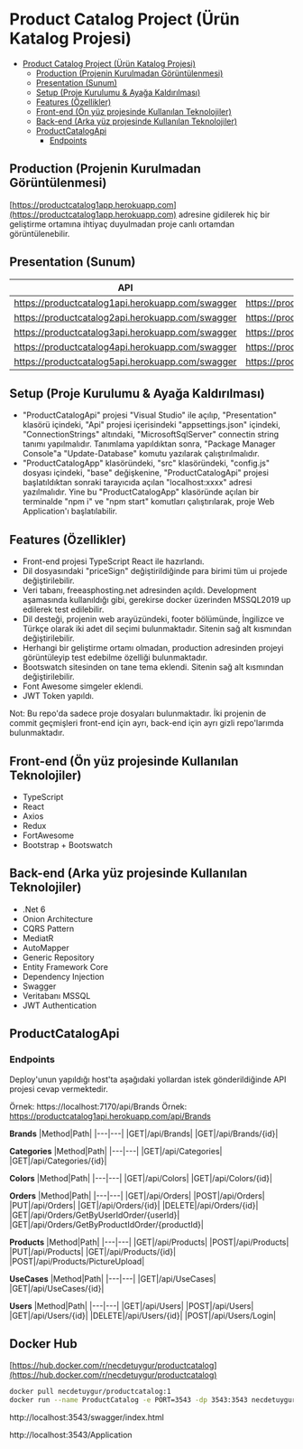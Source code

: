# Product Catalog Project (Ürün Katalog Projesi)

- [Product Catalog Project (Ürün Katalog Projesi)](#product-catalog-project-ürün-katalog-projesi)
  - [Production (Projenin Kurulmadan Görüntülenmesi)](#production-projenin-kurulmadan-görüntülenmesi)
  - [Presentation (Sunum)](#presentation-sunum)
  - [Setup (Proje Kurulumu & Ayağa Kaldırılması)](#setup-proje-kurulumu--ayağa-kaldırılması)
  - [Features (Özellikler)](#features-özellikler)
  - [Front-end (Ön yüz projesinde Kullanılan Teknolojiler)](#front-end-ön-yüz-projesinde-kullanılan-teknolojiler)
  - [Back-end (Arka yüz projesinde Kullanılan Teknolojiler)](#back-end-arka-yüz-projesinde-kullanılan-teknolojiler)
  - [ProductCatalogApi](#productcatalogapi)
    - [Endpoints](#endpoints)

## Production (Projenin Kurulmadan Görüntülenmesi)
[https://productcatalog1app.herokuapp.com](https://productcatalog1app.herokuapp.com) adresine gidilerek hiç bir geliştirme ortamına ihtiyaç duyulmadan proje canlı ortamdan görüntülenebilir.

## Presentation (Sunum)
|API|App|
|---|---|
| https://productcatalog1api.herokuapp.com/swagger | https://productcatalog1app.herokuapp.com |
| https://productcatalog2api.herokuapp.com/swagger | https://productcatalog2app.herokuapp.com |
| https://productcatalog3api.herokuapp.com/swagger | https://productcatalog3app.herokuapp.com |
| https://productcatalog4api.herokuapp.com/swagger | https://productcatalog4app.herokuapp.com |
| https://productcatalog5api.herokuapp.com/swagger | https://productcatalog5app.herokuapp.com |

## Setup (Proje Kurulumu & Ayağa Kaldırılması)
- "ProductCatalogApi" projesi "Visual Studio" ile açılıp, "Presentation" klasörü içindeki, "Api" projesi içerisindeki "appsettings.json" içindeki, "ConnectionStrings" altındaki, "MicrosoftSqlServer" connectin string tanımı yapılmalıdır. Tanımlama yapıldıktan sonra, "Package Manager Console"a "Update-Database" komutu yazılarak çalıştırılmalıdır.
- "ProductCatalogApp" klasöründeki, "src" klasöründeki, "config.js" dosyası içindeki, "base" değişkenine, "ProductCatalogApi" projesi başlatıldıktan sonraki tarayıcıda açılan "localhost:xxxx" adresi yazılmalıdır. Yine bu "ProductCatalogApp" klasöründe açılan bir terminalde "npm i" ve "npm start" komutları çalıştırılarak, proje Web Application'ı başlatılabilir.

## Features (Özellikler)
- Front-end projesi TypeScript React ile hazırlandı.
- Dil dosyasındaki  "priceSign" değiştirildiğinde para birimi tüm ui projede değiştirilebilir.
- Veri tabanı, freeasphosting.net adresinden açıldı. Development aşamasında kullanıldığı gibi, gerekirse docker üzerinden MSSQL2019 up edilerek test edilebilir.
- Dil desteği, projenin web arayüzündeki, footer bölümünde, İngilizce ve Türkçe olarak iki adet dil seçimi bulunmaktadır. Sitenin sağ alt kısmından değiştirilebilir.
- Herhangi bir geliştirme ortamı olmadan, production adresinden projeyi görüntüleyip test edebilme özelliği bulunmaktadır.
- Bootswatch sitesinden on tane tema eklendi. Sitenin sağ alt kısmından değiştirilebilir.
- Font Awesome simgeler eklendi.
- JWT Token yapıldı.

Not: Bu repo'da sadece proje dosyaları bulunmaktadır. İki projenin de commit geçmişleri front-end için ayrı, back-end için ayrı gizli repo'larımda bulunmaktadır.

## Front-end (Ön yüz projesinde Kullanılan Teknolojiler)
- TypeScript
- React
- Axios
- Redux
- FortAwesome
- Bootstrap + Bootswatch

## Back-end (Arka yüz projesinde Kullanılan Teknolojiler)
- .Net 6
- Onion Architecture
- CQRS Pattern
- MediatR
- AutoMapper
- Generic Repository
- Entity Framework Core
- Dependency Injection
- Swagger
- Veritabanı MSSQL
- JWT Authentication

## ProductCatalogApi
### Endpoints
Deploy'unun yapıldığı host'ta aşağıdaki yollardan istek gönderildiğinde API projesi cevap vermektedir.

Örnek: https://localhost:7170/api/Brands
Örnek: https://productcatalog1api.herokuapp.com/api/Brands

__Brands__
|Method|Path|
|---|---|
|GET|/api/Brands|
|GET|/api/Brands/{id}|

__Categories__
|Method|Path|
|---|---|
|GET|/api/Categories|
|GET|/api/Categories/{id}|

__Colors__
|Method|Path|
|---|---|
|GET|/api/Colors|
|GET|/api/Colors/{id}|

__Orders__
|Method|Path|
|---|---|
|GET|/api/Orders|
|POST|/api/Orders|
|PUT|/api/Orders|
|GET|/api/Orders/{id}|
|DELETE|/api/Orders/{id}|
|GET|/api/Orders/GetByUserIdOrder/{userId}|
|GET|/api/Orders/GetByProductIdOrder/{productId}|

__Products__
|Method|Path|
|---|---|
|GET|/api/Products|
|POST|/api/Products|
|PUT|/api/Products|
|GET|/api/Products/{id}|
|POST|/api/Products/PictureUpload|

__UseCases__
|Method|Path|
|---|---|
|GET|/api/UseCases|
|GET|/api/UseCases/{id}|

__Users__
|Method|Path|
|---|---|
|GET|/api/Users|
|POST|/api/Users|
|GET|/api/Users/{id}|
|DELETE|/api/Users/{id}|
|POST|/api/Users/Login|

## Docker Hub
[https://hub.docker.com/r/necdetuygur/productcatalog](https://hub.docker.com/r/necdetuygur/productcatalog)

```sh
docker pull necdetuygur/productcatalog:1
docker run --name ProductCatalog -e PORT=3543 -dp 3543:3543 necdetuygur/productcatalog:1
```

http://localhost:3543/swagger/index.html

http://localhost:3543/Application
